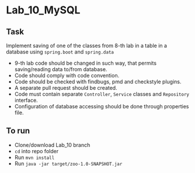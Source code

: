 # Lab_10_MySQL

## Task

Implement saving of one of the classes from 8-th lab in a table in a database using `spring.boot` and `spring.data`

- 9-th lab code should be changed in such way, that permits saving/reading data to/from database.
- Code should comply with code convention.
- Code should be checked with findbugs, pmd and checkstyle plugins.
- A separate pull request should be created.
- Code must contain separate `Controller`, `Service` classes and `Repository` interface.
- Configuration of database accessing should be done through properties file.

## To run

- Clone/download Lab_10 branch
- `cd` into repo folder
- Run `mvn install`
- Run `java -jar target/zoo-1.0-SNAPSHOT.jar`
